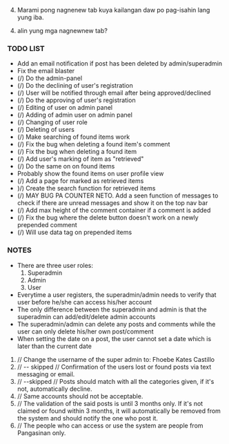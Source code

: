 <!-- 1. Change background into something that's related to Pangasinan.  -->
<!-- 2. Add Location (Pangasinan Only) on the Filter. -->
<!-- 3. Kuya pano po yung email? Tinry po namin kaso wala pong nagsend ng email confirmation. -->
4. Marami pong nagnenew tab kuya kailangan daw po pag-isahin lang yung iba.
<!-- 5. Hindi po dapat makapagdelete po yung user. -->
<!-- 6. Hindi po dapat nakakaadd ng admin ang mga admins dapat ang superadmin lang daw po. -->
<!-- 7. Yung total retrieved items po kailangan daw po palitan ng ratings po tas pag naretrieve na po yung object, kailangan hindi po yun madelete. -->

<!-- 1) ok -->
<!-- 2) ok -->
<!-- 3) create ka ng gmail account na pwede natin gamiting pangsend ng email tas send mo sa akin -->
4) alin yung mga nagnewnew tab?
<!-- 5) nadedelete ng user yung sarili niyang post -->
<!-- 6) ok -->
<!-- 7) panong ratings? -->


<h3>TODO LIST</h3>
<ul>
	<li>Add an email notification if post has been deleted by admin/superadmin</li>
	<li>Fix the email blaster</li>
	<li>(/) Do the admin-panel</li>
	<li>(/) Do the  declining of user's registration</li>
	<li>(/) User will be notified through email after being approved/declined</li>
	<li>(/) Do the approving of user's registration</li>
	<li>(/) Editing of user on admin panel</li>
	<li>(/) Adding of admin user on admin panel</li>
	<li>(/) Changing of user role </li>
	<li>(/) Deleting of users</li>
	<li>(/) Make searching of found items work</li>
	<li>(/) Fix the bug when deleting a found item's comment</li>
	<li>(/) Fix the bug when deleting a found item </li>
	<li>(/) Add user's marking of item as "retrieved"</li>
	<li>(/) Do the same on on found items</li>
	<li>Probably show the found items on user profile view</li>
	<li>(/) Add a page for marked as retrieved items</li>
	<li>)/) Create the search function for retrieved items</li>
	<li>(/) MAY BUG PA COUNTER NETO. Add a seen function of messages to check if there are unread messages and show it on the top nav bar</li>
	<li>(/) Add max height of the comment container if a comment is added</li>
	<li>(/) Fix the bug where the delete button doesn't work on a newly prepended comment</li>
	<li>(/) Will use data tag on prepended items</li>
</ul>

<h3>NOTES</h3>
<ul>
	<li>There are three user roles: 
		<ol>
			<li>Superadmin</li>
			<li>Admin</li>
			<li>User</li>
		</ol>
	</li>
	<li>Everytime a user registers, the superadmin/admin needs to verify that user before he/she can access his/her account</li>
	<li>The only difference between the superadmin and admin is that the superadmin can add/edit/delete admin accounts</li>
	<li>The superadmin/admin can delete any posts and comments while the user can only delete his/her own post/comment</li>
	<li>When setting the date on a post, the user cannot set a date which is later than the current date</li>
</ul>

1. // Change the username of the super admin to: Fhoebe Kates Castillo
2. // -- skipped // Confirmation of the users lost or found posts via text messaging or email.
3. // --skipped // Posts should match with all the categories given, if it's not, automatically decline.
4. // Same accounts should not be acceptable.
5. // The validation of the said posts is until 3 months only. If it's not claimed or found within 3 months, it will automatically be removed from the system and should notify the one who post it.
6. // The people who can access or use the system are people from Pangasinan only.